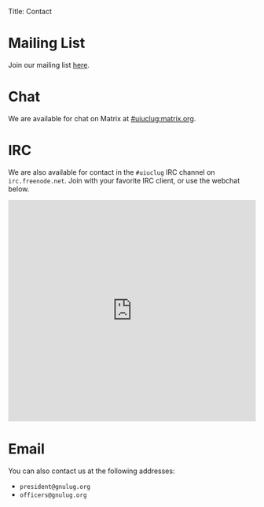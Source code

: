 Title: Contact

# Mailing List

Join our mailing list [here](https://www-s.acm.illinois.edu/mailman/listinfo/glug).

# Chat

  We are available for chat on Matrix at [#uiuclug:matrix.org](https://matrix.to/#/#uiuclug:matrix.org).

# IRC

  We are also available for contact in the `#uiuclug` IRC channel on `irc.freenode.net`.  Join with your favorite IRC client, or use the webchat below.

<iframe src="https://kiwiirc.com/client/irc.freenode.net/?nick=Webchat|?&theme=mini#uiuclug" style="border:0; width:100%; height:450px;"></iframe>

# Email

  You can also contact us at the following addresses:

  - `president@gnulug.org`
  - `officers@gnulug.org`
